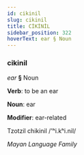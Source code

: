 ```yaml
---
id: cikinil
slug: cikinil
title: CİKİNİL
sidebar_position: 322
hoverText: ear § Noun
---
```


### cikinil

*ear* **§** Noun

**Verb**: to be an ear

**Noun**: ear

**Modifier**: ear-related

Tzotzil chikinil /'ʰi.kʰi.nil/

*Mayan Language Family*